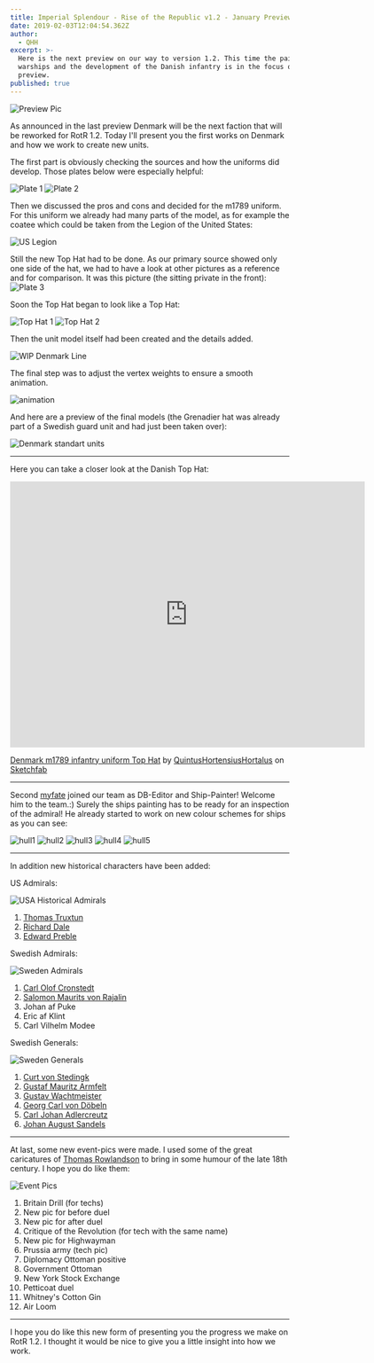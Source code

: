 ```yaml
---
title: Imperial Splendour - Rise of the Republic v1.2 - January Preview
date: 2019-02-03T12:04:54.362Z
author:
  - QHH
excerpt: >-
  Here is the next preview on our way to version 1.2. This time the painting of
  warships and the development of the Danish infantry is in the focus of the
  preview.
published: true
---
```


![Preview Pic](https://steamuserimages-a.akamaihd.net/ugc/957481092835720312/EF544FEF53BBA26E7139267365748165707B0412/)

As announced in the last preview Denmark will be the next faction that will be reworked for RotR 1.2. Today I'll present you the first works on Denmark and how we work to create new units.

The first part is obviously checking the sources and how the uniforms did develop. Those plates below were especially helpful:

![Plate 1](https://media.moddb.com/images/members/3/2784/2783391/profile/Plate_1.jpg)
![Plate 2](https://media.moddb.com/images/members/3/2784/2783391/profile/Plate_2.jpg)

Then we discussed the pros and cons and decided for the m1789 uniform. For this uniform we already had many parts of the model, as for example the coatee which could be taken from the Legion of the United States:

![US Legion](https://steamuserimages-a.akamaihd.net/ugc/958606711852052482/771C7441D32FECE98D6F0FA10B54C4C0B445068E/)

Still the new Top Hat had to be done. As our primary source showed only one side of the hat, we had to have a look at other pictures as a reference and for comparison. It was this picture (the sitting private in the front):
![Plate 3](https://uniformenportal.de/_data/i/upload/2014/06/27/20140627221253-4af370e9-me.jpg)

Soon the Top Hat began to look like a Top Hat:

![Top Hat 1](https://steamuserimages-a.akamaihd.net/ugc/960856316459303035/B1BFE4B74CF9302A3E4DAA1EDCD5A483EE9EB8D0/)
![Top Hat 2](https://steamuserimages-a.akamaihd.net/ugc/960856534595920564/3415544BD9D5C9001CAC4A8EEAF76975EB693B56/)

Then the unit model itself had been created and the details added.

![WIP Denmark Line](https://steamuserimages-a.akamaihd.net/ugc/960856720986376116/6BDB4D62498497C2FB8878EF2B77A6FF35FE4FD6/)

The final step was to adjust the vertex weights to ensure a smooth animation.

![animation](https://steamuserimages-a.akamaihd.net/ugc/958606711852079382/A0A3CA74E3972DF3B8F5367272432F311C599CFE/)

And here are a preview of the final models (the Grenadier hat was already part of a Swedish guard unit and had just been taken over):

![Denmark standart units](https://steamuserimages-a.akamaihd.net/ugc/959732343588018200/7B4697DCC0F16E2BE7B85031D4FAD71B0FDFC8E7/)

---

Here you can take a closer look at the Danish Top Hat:

<iframe src="https://sketchfab.com/models/c9d77938fcd94b0cbbaf44acb64e2f8e/embed" width="640" height="480" frameborder="0" allow="autoplay; fullscreen; vr" mozallowfullscreen="true" webkitallowfullscreen="true"></iframe>

[Denmark m1789 infantry uniform Top Hat](https://sketchfab.com/models/c9d77938fcd94b0cbbaf44acb64e2f8e) by [QuintusHortensiusHortalus](https://sketchfab.com/QuintusHortensiusHortalus) on [Sketchfab](https://sketchfab.com)

---

Second [myfate](https://www.twcenter.net/forums/reputation.php?do=addreputation&amp;p=15719267) joined our team as DB-Editor and Ship-Painter! Welcome him to the team.:) Surely the ships painting has to be ready for an inspection of the admiral! He already started to work on new colour schemes for ships as you can see:

![hull1](https://steamuserimages-a.akamaihd.net/ugc/958606961125950863/2203AB4AA5D37F827D00BB912CF98ABBFD0E0BA7/)
![hull2](https://steamuserimages-a.akamaihd.net/ugc/958606961125949797/9A22B65ADADD3AD032B20B2835F7595003004C23/)
![hull3](https://steamuserimages-a.akamaihd.net/ugc/958606961125948729/D0304B0F43326787E243EAAEB281A814858E8257/)
![hull4](https://steamuserimages-a.akamaihd.net/ugc/958606961125948154/7CDE68E8A14140B2F7755C08B3E354C93E728D93/)
![hull5](https://steamuserimages-a.akamaihd.net/ugc/958606961125947688/43F4E16116DC6E4F0D245E16D0EBEFC82CB17C47/)

---

In addition new historical characters have been added:

US Admirals:

![USA Historical Admirals](https://steamuserimages-a.akamaihd.net/ugc/958606961126572359/1213703488B78C302EB4121E04915F9129756D4E/)

1. [Thomas Truxtun](https://en.wikipedia.org/wiki/Thomas_Truxtun)
2. [Richard Dale](https://en.wikipedia.org/wiki/Richard_Dale)
3. [Edward Preble](https://en.wikipedia.org/wiki/Edward_Preble)

Swedish Admirals:

![Sweden Admirals](https://steamuserimages-a.akamaihd.net/ugc/958606961126657867/AFE99C4C2D67F31349205001C04BE0DF28339EC4/)

1. [Carl Olof Cronstedt](https://en.wikipedia.org/wiki/Carl_Olof_Cronstedt)
2. [Salomon Maurits von Rajalin](https://en.wikipedia.org/wiki/Salomon_von_Rajalin)
3. Johan af Puke
4. Eric af Klint
5. Carl Vilhelm Modee

Swedish Generals:

![Sweden Generals](https://steamuserimages-a.akamaihd.net/ugc/957481092838121379/C541EED27473D81980C8CB3566ABECE7FF188B39/)

1. [Curt von Stedingk](https://en.wikipedia.org/wiki/Curt_von_Stedingk)
2. [Gustaf Mauritz Armfelt](https://en.wikipedia.org/wiki/Gustaf_Mauritz_Armfelt)
3. [Gustav Wachtmeister](https://en.wikipedia.org/wiki/Gustav_Wachtmeister)
4. [Georg Carl von D&ouml;beln](https://en.wikipedia.org/wiki/Georg_Carl_von_D&ouml;beln)
5. [Carl Johan Adlercreutz](https://en.wikipedia.org/wiki/Carl_Johan_Adlercreutz)
6. [Johan August Sandels](https://en.wikipedia.org/wiki/Johan_August_Sandels)

---

At last, some new event-pics were made. I used some of the great caricatures of [Thomas Rowlandson](https://en.wikipedia.org/wiki/Thomas_Rowlandson) to bring in some humour of the late 18th century. I hope you do like them:

![Event Pics](https://steamuserimages-a.akamaihd.net/ugc/958606711852113416/1B8A9DCE3CD073EFCADE31672E4A075334399AA8/)

1. Britain Drill (for techs)
2. New pic for before duel
3. New pic for after duel
4. Critique of the Revolution (for tech with the same name)
5. New pic for Highwayman
6. Prussia army (tech pic)
7. Diplomacy Ottoman positive
8. Government Ottoman
9. New York Stock Exchange
10. Petticoat duel
11. Whitney's Cotton Gin
12. Air Loom

---

I hope you do like this new form of presenting you the progress we make on RotR 1.2. I thought it would be nice to give you a little insight into how we work.
